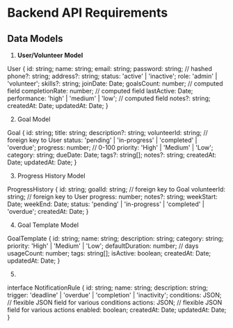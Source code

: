 # Backend API Requirements

## Data Models

1. **User/Volunteer Model**

User {
  id: string;
  name: string;
  email: string;
  password: string; // hashed
  phone?: string;
  address?: string;
  status: 'active' | 'inactive';
  role: 'admin' | 'volunteer';
  skills?: string;
  joinDate: Date;
  goalsCount: number; // computed field
  completionRate: number; // computed field
  lastActive: Date;
  performance: 'high' | 'medium' | 'low'; // computed field
  notes?: string;
  createdAt: Date;
  updatedAt: Date;
}

2. Goal Model

Goal {
  id: string;
  title: string;
  description?: string;
  volunteerId: string; // foreign key to User
  status: 'pending' | 'in-progress' | 'completed' | 'overdue';
  progress: number; // 0-100
  priority: 'High' | 'Medium' | 'Low';
  category: string;
  dueDate: Date;
  tags?: string[];
  notes?: string;
  createdAt: Date;
  updatedAt: Date;
}

3. Progress History Model

ProgressHistory {
  id: string;
  goalId: string; // foreign key to Goal
  volunteerId: string; // foreign key to User
  progress: number;
  notes?: string;
  weekStart: Date;
  weekEnd: Date;
  status: 'pending' | 'in-progress' | 'completed' | 'overdue';
  createdAt: Date;
}

4. Goal Template Model

GoalTemplate {
  id: string;
  name: string;
  description: string;
  category: string;
  priority: 'High' | 'Medium' | 'Low';
  defaultDuration: number; // days
  usageCount: number;
  tags: string[];
  isActive: boolean;
  createdAt: Date;
  updatedAt: Date;
}

5. 

interface NotificationRule {
  id: string;
  name: string;
  description: string;
  trigger: 'deadline' | 'overdue' | 'completion' | 'inactivity';
  conditions: JSON; // flexible JSON field for various conditions
  actions: JSON; // flexible JSON field for various actions
  enabled: boolean;
  createdAt: Date;
  updatedAt: Date;
}